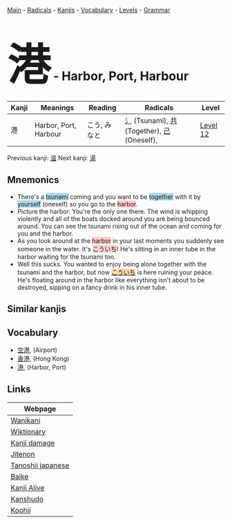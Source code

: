 <style> bigfont {font-size: 100px}</style>
[Main](../README.md) -
[Radicals](../radicals.md) -
[Kanjis](../kanjis.md) -
[Vocabulary](../vocabulary.md) -
[Levels](../levels.md) -
[Grammar](../grammar.md)
# <bigfont> 港</bigfont> - Harbor, Port, Harbour 

| Kanji | Meanings | Reading | Radicals | Level |
| --- | --- | --- | --- | --- |
| 港 | Harbor, Port, Harbour | こう, みなと | [氵](../radicals/氵.md) (Tsunami), [共](../radicals/共.md) (Together), [己](../radicals/己.md) (Oneself),  | [Level 12](../levels/wk_level12.md) |

Previous kanji: [温](温.md) Next kanji: [湯](湯.md) 

## Mnemonics
 * There's a <span style="background-color:#ADD8E6"> tsunami</span> coming and you want to be <span style="background-color:#ADD8E6"> together</span> with it by <span style="background-color:#ADD8E6"> yourself</span> (oneself) so you go to the <span style="background-color:#ffcccb"> harbor</span>.
* Picture the harbor. You're the only one there. The wind is whipping violently and all of the boats docked around you are being bounced around. You can see the tsunami rising out of the ocean and coming for you and the harbor.
* As you look around at the <span style="background-color:#ffcccb"> harbor</span> in your last moments you suddenly see someone in the water. It's <span style="background-color:#ffcccb"> こういち</span>! He's sitting in an inner tube in the harbor waiting for the tsunami too.
* Well this sucks. You wanted to enjoy being alone together with the tsunami and the harbor, but now <span style="background-color:#fed8b1"> [こういち](https://jisho.org/search/こういち)</span> is here ruining your peace. He's floating around in the harbor like everything isn't about to be destroyed, sipping on a fancy drink in his inner tube.


## Similar kanjis
 


## Vocabulary
 * [空港](../vocabulary/港.md), (Airport)
* [香港](../vocabulary/港.md), (Hong Kong)
* [港](../vocabulary/港.md), (Harbor, Port)



## Links 

| Webpage |
| --- |
| [Wanikani          ](https://www.wanikani.com/kanji/港) |
| [Wiktionary        ](https://en.wiktionary.org/wiki/港) |
| [Kanji damage      ](http://www.kanjidamage.com/kanji/search?utf8=✓&q=港) |
| [Jitenon           ](https://jitenon.com/kanji/港) |
| [Tanoshii japanese ](https://www.tanoshiijapanese.com/dictionary/kanji.cfm?k=港) |
| [Baike             ](https://baike.baidu.com/item/港) |
| [Kanji Alive       ](https://app.kanjialive.com/港) |
| [Kanshudo          ](https://www.kanshudo.com/searchmn?q=港) |
| [Koohii            ](https://kanji.koohii.com/study/kanji/港) |
